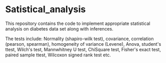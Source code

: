 # Satistical_analysis
This repository contains the code to implement appropriate statistical analysis on diabetes data set along with inferences.

The tests include: Normality (shapiro-wilk test), covariance, correlation (pearson, spearman), homogeneity of variance (Levene), Anova, student's ttest, Wilch's test, Mannwhitney U test, ChiSquare test, Fisher's exact test, paired sample ttest, Wilcoxon signed rank test etc.
